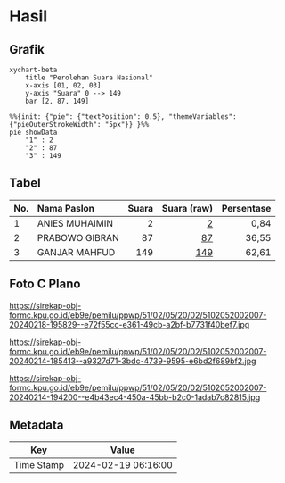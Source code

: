 # Hasil

## Grafik

```mermaid
xychart-beta
    title "Perolehan Suara Nasional"
    x-axis [01, 02, 03]
    y-axis "Suara" 0 --> 149
    bar [2, 87, 149]
```

```mermaid
%%{init: {"pie": {"textPosition": 0.5}, "themeVariables": {"pieOuterStrokeWidth": "5px"}} }%%
pie showData
    "1" : 2
    "2" : 87
    "3" : 149
```

## Tabel

| No. | Nama Paslon    | Suara | Suara (raw) | Persentase |
|:--- |:-------------- | -----:| -----------:| ----------:|
| 1   | ANIES MUHAIMIN | 2     | [2][p-1]    | 0,84       |
| 2   | PRABOWO GIBRAN | 87    | [87][p-2]   | 36,55      |
| 3   | GANJAR MAHFUD  | 149   | [149][p-3]  | 62,61      |


[p-1]: https://github.com/gigit-pemilu/pemilu-2024/blob/main/pilpres/hitung-suara/sub/51-bali/sub/02-tabanan/sub/05-tabanan/sub/2002-gubug/sub/007-tps/sub/paslon-1.txt
[p-2]: https://github.com/gigit-pemilu/pemilu-2024/blob/main/pilpres/hitung-suara/sub/51-bali/sub/02-tabanan/sub/05-tabanan/sub/2002-gubug/sub/007-tps/sub/paslon-2.txt
[p-3]: https://github.com/gigit-pemilu/pemilu-2024/blob/main/pilpres/hitung-suara/sub/51-bali/sub/02-tabanan/sub/05-tabanan/sub/2002-gubug/sub/007-tps/sub/paslon-3.txt

## Foto C Plano

https://sirekap-obj-formc.kpu.go.id/eb9e/pemilu/ppwp/51/02/05/20/02/5102052002007-20240218-195829--e72f55cc-e361-49cb-a2bf-b7731f40bef7.jpg

https://sirekap-obj-formc.kpu.go.id/eb9e/pemilu/ppwp/51/02/05/20/02/5102052002007-20240214-185413--a9327d71-3bdc-4739-9595-e6bd2f689bf2.jpg

https://sirekap-obj-formc.kpu.go.id/eb9e/pemilu/ppwp/51/02/05/20/02/5102052002007-20240214-194200--e4b43ec4-450a-45bb-b2c0-1adab7c82815.jpg


## Metadata

| Key        | Value               |
| ---------- | ------------------- |
| Time Stamp | 2024-02-19 06:16:00 |



